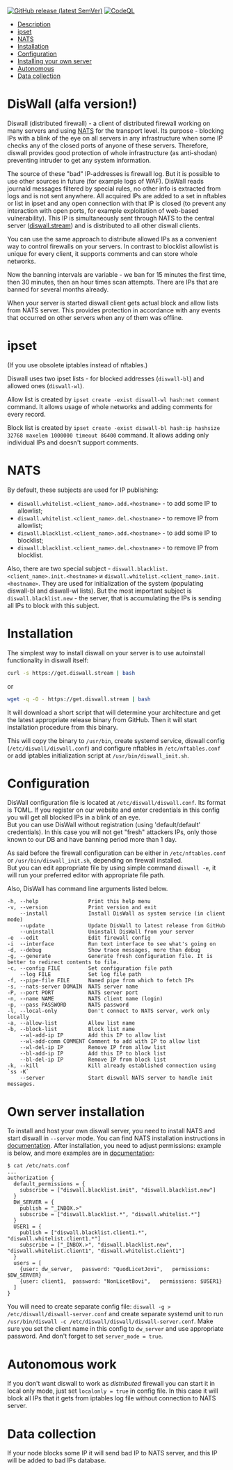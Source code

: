 [![GitHub release (latest SemVer)](https://img.shields.io/github/v/release/dis-works/diswall-rs)](https://github.com/dis-works/diswall-rs/releases/latest) [![CodeQL](https://github.com/dis-works/diswall-rs/actions/workflows/release.yml/badge.svg)](https://github.com/dis-works/diswall-rs/actions/workflows/release.yml)

- [Description](#diswall-alfa-version)
- [ipset](#ipset)
- [NATS](#nats)
- [Installation](#installation)
- [Configuration](#configuration)
- [Installing your own server](#own-server-installation)
- [Autonomous](#autonomous-work)
- [Data collection](#data-collection)

# DisWall (alfa version!)

Diswall (distributed firewall) - a client of distributed firewall working on many servers and using [NATS](https://nats.io) for the transport level.
Its purpose - blocking IPs with a blink of the eye on all servers in any infrastructure when some IP checks any of the closed ports of anyone of these servers.
Therefore, diswall provides good protection of whole infrastructure (as anti-shodan) preventing intruder to get any system information.

The source of these "bad" IP-addresses is firewall log. But it is possible to use other sources in future (for example logs of WAF).
DisWall reads journald messages filtered by special rules, no other info is extracted from logs and is not sent anywhere.
All acquired IPs are added to a set in nftables or list in ipset and any open connection with that IP is closed (to prevent any interaction with open ports, for example exploitation of web-based vulnerability).
This IP is simultaneously sent through NATS to the central server ([diswall.stream](https://diswall.stream)) and is distributed to all other diswall clients.

You can use the same approach to distribute allowed IPs as a convenient way to control firewalls on your servers.
In contrast to blocklist allowlist is unique for every client, it supports comments and can store whole networks.

Now the banning intervals are variable - we ban for 15 minutes the first time, then 30 minutes, then an hour times scan attempts.
There are IPs that are banned for several months already.

When your server is started diswall client gets actual block and allow lists from NATS server.
This provides protection in accordance with any events that occurred on other servers when any of them was offline.

# ipset
(If you use obsolete iptables instead of nftables.)

Diswall uses two ipset lists - for blocked addresses (`diswall-bl`) and allowed ones (`diswall-wl`).

Allow list is created by `ipset create -exist diswall-wl hash:net comment` command.
It allows usage of whole networks and adding comments for every record.

Block list is created by `ipset create -exist diswall-bl hash:ip hashsize 32768 maxelem 1000000 timeout 86400` command.
It allows adding only individual IPs and doesn't support comments.

# NATS

By default, these subjects are used for IP publishing:
- `diswall.whitelist.<client_name>.add.<hostname>` - to add some IP to allowlist;
- `diswall.whitelist.<client_name>.del.<hostname>` - to remove IP from allowlist;
- `diswall.blacklist.<client_name>.add.<hostname>` - to add some IP to blocklist;
- `diswall.blacklist.<client_name>.del.<hostname>` - to remove IP from blocklist.

Also, there are two special subject - `diswall.blacklist.<client_name>.init.<hostname>` и `diswall.whitelist.<client_name>.init.<hostname>`.
They are used for initialization of the system (populating diswall-bl and diswall-wl lists).
But the most important subject is `diswall.blacklist.new` - the server, that is accumulating the IPs is sending all IPs to block with this subject.

# Installation

The simplest way to install diswall on your server is to use autoinstall functionality in diswall itself:
```bash
curl -s https://get.diswall.stream | bash
```
or
```bash
wget -q -O - https://get.diswall.stream | bash
```
It will download a short script that will determine your architecture and get the latest appropriate release binary from GitHub.
Then it will start installation procedure from this binary.

This will copy the binary to `/usr/bin`, create systemd service, diswall config (`/etc/diswall/diswall.conf`)
and configure nftables in `/etc/nftables.conf` or add iptables initialization script at `/usr/bin/diswall_init.sh`.

# Configuration

DisWall configuration file is located at `/etc/diswall/diswall.conf`. Its format is TOML.
If you register on our website and enter credentials in this config you will get all blocked IPs in a blink of an eye.\
But you can use DisWall without registration (using 'default/default' credentials). In this case you will not get "fresh" attackers IPs,
only those known to our DB and have banning period more than 1 day.

As said before the firewall configuration can be either in `/etc/nftables.conf` or `/usr/bin/diswall_init.sh`, depending on firewall installed.\
But you can edit appropriate file by using simple command `diswall -e`, it will run your preferred editor with appropriate file path.

Also, DisWall has command line arguments listed below.

```text
-h, --help                Print this help menu
-v, --version             Print version and exit
    --install             Install DisWall as system service (in client mode)
 	--update              Update DisWall to latest release from GitHub
	--uninstall           Uninstall DisWall from your server
-e 	--edit                Edit firewall config
-i 	--interface           Run text interface to see what's going on
-d, --debug               Show trace messages, more than debug
-g, --generate            Generate fresh configuration file. It is better to redirect contents to file.
-c, --config FILE         Set configuration file path
    --log FILE            Set log file path
-f, --pipe-file FILE      Named pipe from which to fetch IPs
-s, --nats-server DOMAIN  NATS server name
-P, --port PORT           NATS server port
-n, --name NAME           NATS client name (login)
-p, --pass PASSWORD       NATS password
-l, --local-only          Don't connect to NATS server, work only locally
-a, --allow-list          Allow list name
-b, --block-list          Block list name
    --wl-add-ip IP        Add this IP to allow list
    --wl-add-comm COMMENT Comment to add with IP to allow list
    --wl-del-ip IP        Remove IP from allow list
    --bl-add-ip IP        Add this IP to block list
    --bl-del-ip IP        Remove IP from block list
-k, --kill                Kill already established connection using `ss -K`
    --server              Start diswall NATS server to handle init messages.
```

# Own server installation

To install and host your own diswall server, you need to install NATS and start diswall in `--server` mode.
You can find NATS installation instructions in [documentation](https://docs.nats.io/nats-server/installation).
After installation, you need to adjust permissions: example is below, and more examples are in [documentation](https://docs.nats.io/nats-server/configuration/securing_nats/authorization):

```
$ cat /etc/nats.conf
...
authorization {
  default_permissions = {
    subscribe = ["diswall.blacklist.init", "diswall.blacklist.new"]
  }
  DW_SERVER = {
    publish = "_INBOX.>"
    subscribe = ["diswall.blacklist.*", "diswall.whitelist.*"]
  }
  USER1 = {
    publish = ["diswall.blacklist.client1.*", "diswall.whitelist.client1.*"]
    subscribe = ["_INBOX.>", "diswall.blacklist.new", "diswall.whitelist.client1", "diswall.whitelist.client1"]
  }
  users = [
    {user: dw_server,   password: "QuodLicetJovi",   permissions: $DW_SERVER}
    {user: client1,  password: "NonLicetBovi",   permissions: $USER1}
  ]
}
```

You will need to create separate config file: `diswall -g > /etc/diswall/diswall-server.conf` and create separate systemd unit to run `/usr/bin/diswall -c /etc/diswall/diswall/diswall-server.conf`.
Make sure you set the client name in this config to `dw_server` and use appropriate password.
And don't forget to set `server_mode = true`.

# Autonomous work

If you don't want diswall to work as _distributed_ firewall you can start it in local only mode, just set `localonly = true` in config file.
In this case it will block all IPs that it gets from iptables log file without connection to NATS server.

# Data collection

If your node blocks some IP it will send bad IP to NATS server, and this IP will be added to bad IPs database.
